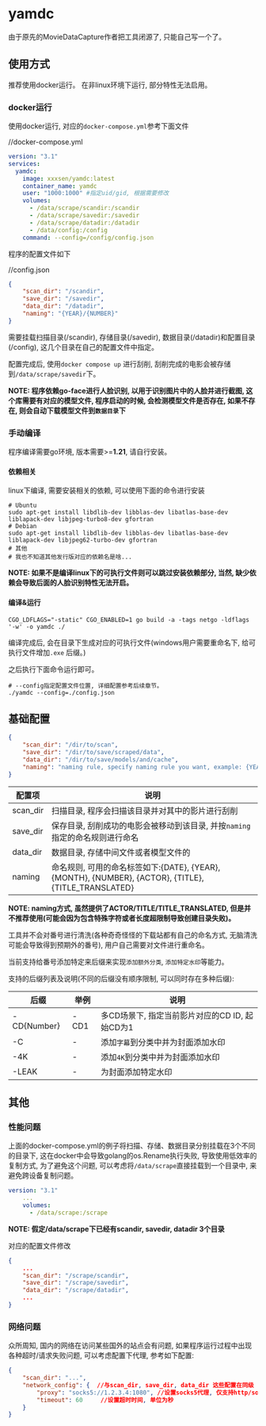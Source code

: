 yamdc
===

由于原先的MovieDataCapture作者把工具闭源了, 只能自己写一个了。

## 使用方式

推荐使用docker运行。 在非linux环境下运行, 部分特性无法启用。

### docker运行

使用docker运行, 对应的`docker-compose.yml`参考下面文件

//docker-compose.yml

```yaml
version: "3.1"
services:
  yamdc:
    image: xxxsen/yamdc:latest
    container_name: yamdc
    user: "1000:1000" #指定uid/gid, 根据需要修改
    volumes:
      - /data/scrape/scandir:/scandir
      - /data/scrape/savedir:/savedir
      - /data/scrape/datadir:/datadir
      - /data/config:/config
    command: --config=/config/config.json
```

程序的配置文件如下

//config.json

```json
{
    "scan_dir": "/scandir",
    "save_dir": "/savedir",
    "data_dir": "/datadir",
    "naming": "{YEAR}/{NUMBER}"
}
```

需要挂载扫描目录(/scandir), 存储目录(/savedir), 数据目录(/datadir)和配置目录(/config), 这几个目录在自己的配置文件中指定。

配置完成后, 使用`docker compose up` 进行刮削, 刮削完成的电影会被存储到`/data/scrape/savedir`下。

**NOTE: 程序依赖go-face进行人脸识别, 以用于识别图片中的人脸并进行截图, 这个库需要有对应的模型文件, 程序启动的时候, 会检测模型文件是否存在, 如果不存在, 则会自动下载模型文件到`数据目录`下**

### 手动编译

程序编译需要go环境, 版本需要>=**1.21**, 请自行安装。

#### 依赖相关

linux下编译, 需要安装相关的依赖, 可以使用下面的命令进行安装

```shell
# Ubuntu
sudo apt-get install libdlib-dev libblas-dev libatlas-base-dev liblapack-dev libjpeg-turbo8-dev gfortran
# Debian
sudo apt-get install libdlib-dev libblas-dev libatlas-base-dev liblapack-dev libjpeg62-turbo-dev gfortran
# 其他
# 我也不知道其他发行版对应的依赖名是啥...
```

**NOTE: 如果不是编译linux下的可执行文件则可以跳过安装依赖部分, 当然, 缺少依赖会导致后面的人脸识别特性无法开启。**

#### 编译&运行

```shell
CGO_LDFLAGS="-static" CGO_ENABLED=1 go build -a -tags netgo -ldflags '-w' -o yamdc ./
```

编译完成后, 会在目录下生成对应的可执行文件(windows用户需要重命名下, 给可执行文件增加`.exe` 后缀。)

之后执行下面命令运行即可。

```shell
# --config指定配置文件位置, 详细配置参考后续章节。
./yamdc --config=./config.json
```

## 基础配置

```json
{
    "scan_dir": "/dir/to/scan",
    "save_dir": "/dir/to/save/scraped/data",
    "data_dir": "/dir/to/save/models/and/cache",
    "naming": "naming rule, specify naming rule you want, example: {YEAR}/{NUMBER}"
}
```

|配置项|说明|
|---|---|
|scan_dir|扫描目录, 程序会扫描该目录并对其中的影片进行刮削|
|save_dir|保存目录, 刮削成功的电影会被移动到该目录, 并按`naming`指定的命名规则进行命名|
|data_dir|数据目录, 存储中间文件或者模型文件的|
|naming|命名规则, 可用的命名标签如下:{DATE}, {YEAR}, {MONTH}, {NUMBER}, {ACTOR}, {TITLE}, {TITLE_TRANSLATED}|

**NOTE: naming方式, 虽然提供了ACTOR/TITLE/TITLE_TRANSLATED, 但是并不推荐使用(可能会因为包含特殊字符或者长度超限制导致创建目录失败)。**

工具并不会对番号进行清洗(各种奇奇怪怪的下载站都有自己的命名方式, 无脑清洗可能会导致得到预期外的番号), 用户自己需要对文件进行重命名。

当前支持给番号添加特定来后缀来实现`添加额外分类`, `添加特定水印`等能力。

支持的后缀列表及说明(不同的后缀没有顺序限制, 可以同时存在多种后缀):

|后缀|举例|说明|
|---|---|---|
|-CD{Number}|-CD1|多CD场景下, 指定当前影片对应的CD ID, 起始CD为1|
|-C|-|添加`字幕`到分类中并为封面添加水印|
|-4K|-|添加`4K`到分类中并为封面添加水印|
|-LEAK|-|为封面添加特定水印| 

## 其他

### 性能问题

上面的docker-compose.yml的例子将扫描、存储、数据目录分别挂载在3个不同的目录下, 这在docker中会导致golang的os.Rename执行失败, 导致使用低效率的复制方式, 为了避免这个问题, 可以考虑将`/data/scrape`直接挂载到一个目录中, 来避免跨设备复制问题。

```yml
version: "3.1"
    ...
    volumes:
      - /data/scrape:/scrape 
```

**NOTE: 假定/data/scrape下已经有scandir, savedir, datadir 3个目录**

对应的配置文件修改

```json
{
    ...
    "scan_dir": "/scrape/scandir",
    "save_dir": "/scrape/savedir",
    "data_dir": "/scrape/datadir",
    ...
}
```

### 网络问题

众所周知, 国内的网络在访问某些国外的站点会有问题, 如果程序运行过程中出现各种超时/请求失败问题, 可以考虑配置下代理, 参考如下配置:

```json
{
    "scan_dir": "...",
    "network_config": {  //与scan_dir, save_dir, data_dir 这些配置在同级
        "proxy": "socks5://1.2.3.4:1080", //设置socks5代理, 仅支持http/socks5
        "timeout": 60     //设置超时时间, 单位为秒
    }
}
```
